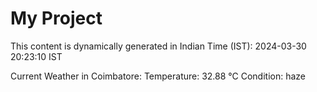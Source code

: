 # My Project

This content is dynamically generated in Indian Time (IST): 2024-03-30 20:23:10 IST


Current Weather in Coimbatore:
Temperature: 32.88 °C
Condition: haze
